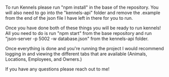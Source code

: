 To run Kennels please run "npm install" in the base of the repository. You will also need to go into the "kennels-api" folder and remove the .example from the end of the json file I have left in there for you to run. 

Once you have done both of these things you will be ready to run kennels! All you need to do is run "npm start" from the base repository and run "json-server -p 5002 -w database.json" from the kennels-api folder.

Once everything is done and you're running the project I would recommend logging in and viewing the different tabs that are available (Animals, Locations, Employees, and Owners.)

If you have any questions please reach out to me!
